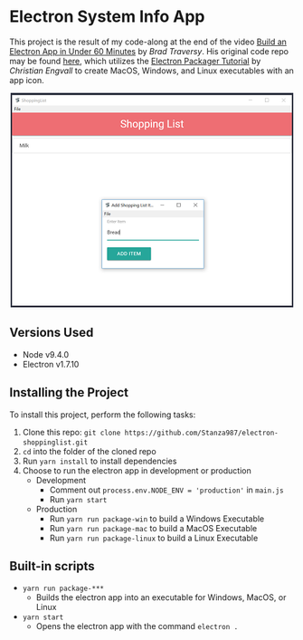# Electron System Info App
This project is the result of my code-along at the end of the video [Build an Electron App in Under 60 Minutes](https://www.youtube.com/watch?v=kN1Czs0m1SU) by *Brad Traversy*.  His original code repo may be found [here](https://github.com/bradtraversy/electronshoppinglist), which utilizes the [Electron Packager Tutorial](https://www.christianengvall.se/electron-packager-tutorial/) by *Christian Engvall* to create MacOS, Windows, and Linux executables with an app icon.

<p align="center">
    <img width="500" height="379" src="./assets/img/homepage.png"><br>
</p>

## Versions Used
* Node v9.4.0
* Electron v1.7.10

## Installing the Project
To install this project, perform the following tasks:

1. Clone this repo: `git clone https://github.com/Stanza987/electron-shoppinglist.git`
1. `cd` into the folder of the cloned repo
1. Run `yarn install` to install dependencies
1. Choose to run the electron app in development or production
    * Development
        * Comment out `process.env.NODE_ENV = 'production'` in `main.js`
        * Run `yarn start`
    * Production
        * Run `yarn run package-win` to build a Windows Executable
        * Run `yarn run package-mac` to build a MacOS Executable
        * Run `yarn run package-linux` to build a Linux Executable

## Built-in scripts
* `yarn run package-***`
    * Builds the electron app into an executable for Windows, MacOS, or Linux
* `yarn start`
    * Opens the electron app with the command `electron .` 